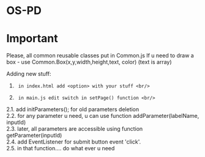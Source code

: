 
OS-PD
=====
Important
=====
Please, all common reusable classes put in Common.js
If u need to draw a box - use Common.Box(x,y,width,height,text, color)
(text is array)

Adding new stuff: <br/>
1.      in index.html add <option> with your stuff <br/>
2.      in main.js edit switch in setPage() function <br/>
2.1.    add initParameters(); for old parameters deletion <br/>
2.2.    for any parameter u need, u can use function addParameter(labelName, inputId) <br/>
2.3.    later, all parameters are accessible using function getParameter(inputId) <br/>
2.4.    add EventListener for submit button event 'click'. <br/>
2.5.    in that function.... do what ever u need <br/>
